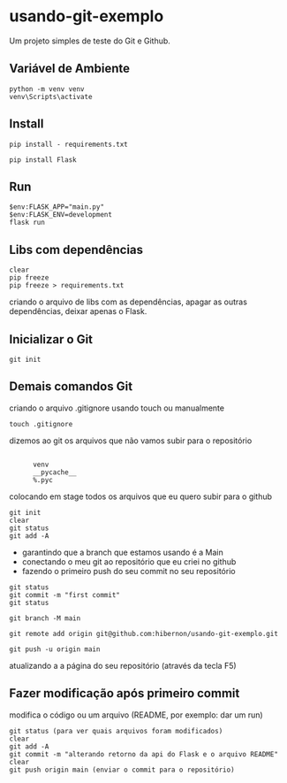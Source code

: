 ﻿# usando-git-exemplo

Um projeto simples de teste do Git e Github.

## Variável de Ambiente

```flask
python -m venv venv
venv\Scripts\activate
```

## Install

```flask
pip install - requirements.txt

pip install Flask
```

## Run

```flask
$env:FLASK_APP="main.py"
$env:FLASK_ENV=development
flask run
```

## Libs com dependências

```flask
clear
pip freeze
pip freeze > requirements.txt
```

criando o arquivo de libs com as dependências, apagar as outras dependências, deixar apenas o Flask.

## Inicializar o Git

```git
git init
```

## Demais comandos Git

criando o arquivo .gitignore usando touch ou manualmente

```flask
touch .gitignore
```

dizemos ao git os arquivos que não vamos subir para o repositório

```flask

      venv
      __pycache__
      %.pyc
```

colocando em stage todos os arquivos que eu quero subir para o github

```flask
git init
clear
git status
git add -A
```

* garantindo que a branch que estamos usando é a Main
* conectando o meu git ao repositório que eu criei no github
* fazendo o primeiro push do seu commit no seu repositório

```flask
git status
git commit -m "first commit"
git status

git branch -M main 

git remote add origin git@github.com:hibernon/usando-git-exemplo.git

git push -u origin main
```

atualizando a a página do seu repositório (através da tecla F5)

## Fazer modificação após primeiro commit

modifica o código ou um arquivo (README, por exemplo: dar um run)

```flask
git status (para ver quais arquivos foram modificados)
clear
git add -A
git commit -m "alterando retorno da api do Flask e o arquivo README"
clear
git push origin main (enviar o commit para o repositório)
```
